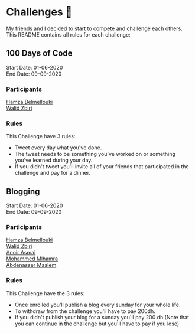 # Challenges 🚀
My friends and I decided to start to compete and challenge each others. This README contains all rules for each challenge:

## 100 Days of Code
Start Date: 01-06-2020  
End Date: 09-09-2020
### Participants
[Hamza Belmellouki](https://twitter.com/HamzaLovesJava)  
[Walid Zbiri](https://twitter.com/ZbiriWalid)
### Rules
This Challenge have 3 rules:  
* Tweet every day what you've done. 
* The tweet needs to be something you've worked on or something you've learned during your day.  
* If you didn't tweet you'll invite all of your friends that participated in the challenge and pay for a dinner.

## Blogging
Start Date: 01-06-2020  
End Date: 09-09-2020
### Participants
[Hamza Belmellouki](https://twitter.com/HamzaLovesJava)  
[Walid Zbiri](https://twitter.com/ZbiriWalid)  
[Anoir Asmai](https://twitter.com/AnouarAsmai)  
[Mohammed Mlhamra](https://twitter.com/ElhamraMohamed)  
[Abdenasser Maalem](https://twitter.com/ElhamraMohamed)  
### Rules
This Challenge have the 3 rules:  
* Once enrolled you'll publish a blog every sunday for your whole life. 
* To withdraw from the challenge you'll have to pay 200dh.
* If you didn't publish your blog for a sunday you'll pay 200 dh.(Note that you can continue in the challenge but you'll have to pay if you lose)
